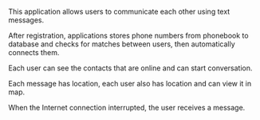 This application allows users to communicate each other using text messages. 

After registration, applications stores phone numbers from phonebook to database and checks for matches between users, then automatically connects them.

Each user can see the contacts that are online and can start conversation.

Each message has location, each user also has location and can view it in map.

When the Internet connection interrupted, the user receives a message.
